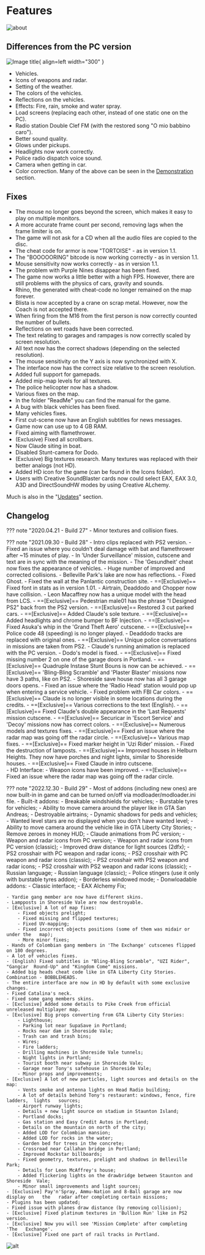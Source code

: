 # Features

![about](../../assets/gta3/about_heli.png)

## Differences from the PC version 

![Image title](../../assets/gta3/gta3uc.png){ align=left width="300" }

- Vehicles.
- Icons of weapons and radar.
- Setting of the weather.
- The colors of the vehicles.
- Reflections on the vehicles.
- Effects: Fire, rain, smoke and water spray.
- Load screens (replacing each other, instead of one static one on the PC).
- Radio station Double Clef FM (with the restored song "O mio babbino caro").
- Better sound quality.
- Glows under pickups.
- Headlights now work correctly.
- Police radio dispatch voice sound.
- Camera when getting in car.
- Color correction.
Many of the above can be seen in the [Demonstration](#demonstration) section. 

## Fixes

- The mouse no longer goes beyond the screen, which makes it easy to play on multiple monitors.
- A more accurate frame count per second, removing lags when the frame limiter is on.
- The game will not ask for a CD when all the audio files are copied to the disc.
- The cheat code for armor is now "TORTOISE" - as in version 1.1.
- The "BOOOOORING" bitcode is now working correctly - as in version 1.1.
- Mouse sensitivity now works correctly - as in version 1.1.
- The problem with Purple Nines disappear has been fixed.
- The game now works a little better with a high FPS. However, there are still problems with the physics of cars, gravity and sounds.
- Rhino, the generated with cheat-code no longer remained on the map forever.
- Blista is now accepted by a crane on scrap metal. However, now the Coach is not accepted there.
- When firing from the M16 from the first person is now correctly counted the number of bullets.
- Reflections on wet roads have been corrected.
- The text relating to garages and rampages is now correctly scaled by screen resolution.
- All text now has the correct shadows (depending on the selected resolution).
- The mouse sensitivity on the Y axis is now synchronized with X.
- The interface now has the correct size relative to the screen resolution.
- Added full support for gamepads.
- Added mip-map levels for all textures.
- The police helicopter now has a shadow.
- Various fixes on the map.
- In the folder "ReadMe" you can find the manual for the game.
- A bug with black vehicles has been fixed.
- Many vehicles fixes.
- First cut-scene now have an English subtitles for news messages.
- Game now can use up to 4 GB RAM.
- Fixed aiming with flamethrower.
- (Exclusive) Fixed all scrollbars.
- Now Claude siting in boat.
- Disabled Stunt-camera for Dodo.
- (Exclusive) Big textures research. Many textures was replaced with their better analogs (not HD).
- Added HD icon for the game (can be found in the Icons folder).
- Users with Creative SoundBlaster cards now could select EAX, EAX 3.0, A3D and DirectSoundHW modes by using Creative ALchemy.

Much is also in the "[Updates](#updates)" section.

## Changelog

??? note "2020.04.21 - Build 27"
    - Minor textures and collision fixes.

??? note "2021.09.30 - Build 28"
    - Intro clips replaced with PS2 version.
    - Fixed an issue where you couldn't deal damage with bat and flamethrower after    ~15 minutes of play.
    - In 'Under Surveillance' mission, cutscene and text are in sync with the meaning      of the mission.
    - The 'Gesundheit' cheat now fixes the appearance of vehicles.
    - Huge number of improved and corrected collisions.
    - Belleville Park's lake are now has reflections.
    - Fixed Ghost.
    - Fixed the wall at the Panlantic construction site.
    - ==[Exclusive]== Fixed font in stats as in version 1.01.
    - Airtrain, Deaddodo and Chopper now have collision.
    - Leon Macaffrey now has a unique model with the head from LCS.
    - ==[Exclusive]== Pedestrian male01 has the phrase "I Designed PS2" back from the PS2      version.
    - ==[Exclusive]== Restored 3 cut parked cars.
    - ==[Exclusive]== Added Claude's sole texture.
    - ==[Exclusive]== Added headlights and chrome bumper to BF Injection.
    - ==[Exclusive]== Fixed Asuka's whip in the 'Grand Theft Aero' cutscene.
    - ==[Exclusive]== Police code 48 (speeding) is no longer played.
    - Deaddodo tracks are replaced with original ones.
    - ==[Exclusive]== Unique police conversations in missions are taken from PS2.
    - Claude's running animation is replaced with the PC version.
    - Dodo's model is fixed.
    - ==[Exclusive]== Fixed missing number 2 on one of the garage doors in Portland.
    - ==[Exclusive]== Quadruple Instase Stunt Bouns is now can be achieved.
    - ==[Exclusive]== 'Bling-Bling Scramble' and 'Plaster Blaster' missions now have 3     paths, like on PS2.
    - Shoreside save house now has all 3 garage doors opens.
    - Fixed an issue where the 'Radio Head' station would pop up when entering a   service vehicle.
    - Fixed problem with FBI Car colors.
    - ==[Exclusive]== Claude is no longer visible in some locations during the credits.
    - ==[Exclusive]== Various corrections to the text (English).
    - ==[Exclusive]== Fixed Claude's double appearance in the 'Last Requests' mission      cutscene.
    - ==[Exclusive]== Securicar in 'Escort Service' and 'Decoy' missions now has correct   colors.
    - ==[Exclusive]== Numerous models and textures fixes.
    - ==[Exclusive]== Fixed an issue where the radar map was going off the radar circle.
    - ==[Exclusive]== Various map fixes.
    - ==[Exclusive]== Fixed marker height in 'Uzi Rider' mission.
    - Fixed the destruction of lamposts.
    - ==[Exclusive]== Improved houses in Helburn Heights. They now have porches and night      lights, similar to Shoreside houses.
    - ==[Exclusive]== Fixed Claude in intro cutscene.   
    - HD Interface:
        - Weapon icons have been improved.
        - ==[Exclusive]== Fixed an issue where the radar map was going off the radar circle.

??? note "2022.12.30 - Build 29"
    - Most of addons (including new ones) are now built-in in game and can be turned on/off via modloader/modloader.ini file.
    - Built-it addons:
        - Breakable windshields for vehicles;
        - Burstable tyres for vehicles;
        - Ability to move camera around the player like in GTA San Andreas;
        - Destroyable airtrains;
        - Dynamic shadows for peds and vehicles;
        - Wanted level stars are no displayed when you don't have wanted level;
        - Ability to move camera around the vehicle like in GTA Liberty City Stories;
        - Remove zeroes in money HUD;
        - Claude animations from PC version;
        - Weapon and radar icons from PC version;
        - Weapon and radar icons from PC version (classic);
        - Improved draw distance for light sources (2dfx);
        - PS2 crosshair with PC weapon and radar icons;
        - PS2 crosshair with PC weapon and radar icons (classic);
        - PS2 crosshair with PS2 weapon and radar icons;
        - PS2 crosshair with PS2 weapon and radar icons (classic);
        - Russian language;
        - Russian language (classic);
        - Police stingers (use it only with burstable tyres addon);
        - Borderless windowed mode;
    - Donwloadable addons:
        - Classic interface;
        - EAX Alchemy Fix;

    - Yardie gang member are now have different skins.
    - Lampposts in Shoreside Vale are now destroyable.
    - [Exclusive] A lot of map fixes:
        - Fixed objects prelight;
        - Fixed missing and flipped textures;
        - Fixed UV-mapping;
        - Fixed incorrect objects positions (some of them was midair or under the   map);
        - More minor fixes;
    - Hands of Colombian gang members in 'The Exchange' cutscenes flipped on 180 degrees.
    - A lot of vehicles fixes.
    - (English) Fixed subtitles in "Bling-Bling Scramble", "UZI Rider", "Gangcar  Round-Up" and "Kingdom Come" missions.
    - Added big heads cheat code like in GTA Liberty City Stories. Combination - BOBBLEHEADS.
    - The entire interface are now in HD by default with some exclusive changes.
    - Fixed Catalina's neck.
    - Fixed some gang members skins.
    - [Exclusive] Added some details to Pike Creek from official unreleased multiplayer map.
    - [Exclusive] Big props converting from GTA Liberty City Stories:
        - Lighthouse;
        - Parking lot near SupaSave in Portland;
        - Rocks near dam in Shoreside Vale;
        - Trash can and trash bins;
        - Wires;
        - Fire ladders;
        - Drilling machines in Shoreside Vale tunnels;
        - Night lights in Portland;
        - Tourist booth near subway in Shoreside Vale;
        - Garage near Tony's safehouse in Shoreside Vale;
        - Minor props and improvements;
    - [Exclusive] A lot of new particles, light sources and details on the map:
        - Vents smoke and antenna lights on Head Radio building;
        - A lot of details behind Tony's restaurant: windows, fence, fire ladders,  lights   sources;
        - Airport runway lights;
        - Details + new light source on stadium in Staunton Island;
        - Portland docks;
        - Gas station and Easy Credit Autos in Portland;
        - Details on the mountain on north of the city;
        - Added LOD for Colombian mansion;
        - Added LOD for rocks in the water;
        - Garden bed for trees in the concrete;
        - Crossroad near Callahan bridge in Portland;
        - Improved Rockstar billboards;
        - Fixed geometry, textures, prelight and shadows in Belleville Park;
        - Details for Leon McAffrey's house;
        - Added flickering lights on the drawbridge between Staunton and Shoreside  Vale;
        - Minor small improvements and light sources;
    - [Exclusive] Pay'n'Spray, Ammu-Nation and 8-Ball garage are now display on   the   radar after completing certain missions;
    - Plugins has been updated;
    - Fixed issue with planes draw distance (by removing collision);
    - [Exclusive] Fixed platinum textures in 'Bullion Run' like in PS2 version.
    - [Exclusive] Now you will see 'Mission Complete' after completing 'The   Exchange'.
    - [Exclusive] Fixed one part of rail tracks in Portland.

![alt](../../assets/gta3/char_0005.png)